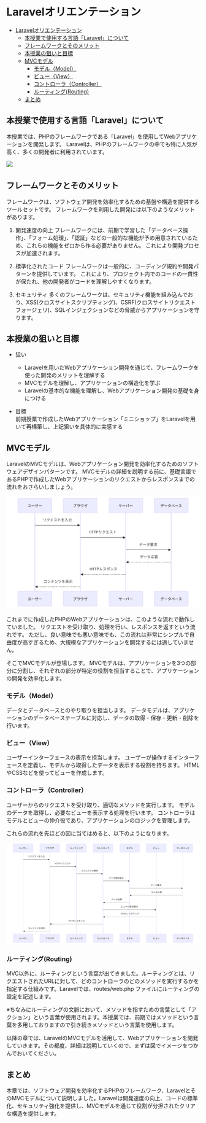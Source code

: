 ﻿# Laravelオリエンテーション

- [Laravelオリエンテーション](#laravelオリエンテーション)
  - [本授業で使用する言語「Laravel」について](#本授業で使用する言語laravelについて)
  - [フレームワークとそのメリット](#フレームワークとそのメリット)
  - [本授業の狙いと目標](#本授業の狙いと目標)
  - [MVCモデル](#mvcモデル)
    - [モデル（Model）](#モデルmodel)
    - [ビュー（View）](#ビューview)
    - [コントローラ（Controller）](#コントローラcontroller)
    - [ルーティング(Routing)](#ルーティングrouting)
  - [まとめ](#まとめ)

## 本授業で使用する言語「Laravel」について

本授業では、PHPのフレームワークである「Laravel」を使用してWebアプリケーションを開発します。
Laravelは、PHPのフレームワークの中でも特に人気が高く、多くの開発者に利用されています。

![](./images/00/laravel_logo.png)

## フレームワークとそのメリット

フレームワークは、ソフトウェア開発を効率化するための基盤や構造を提供するツールセットです。
フレームワークを利用した開発には以下のようなメリットがあります。

1. 開発速度の向上
フレームワークには、前期で学習した「データベース操作」、「フォーム処理」、「認証」などの一般的な機能が予め用意されているため、これらの機能をゼロから作る必要がありません。
これにより開発プロセスが加速されます。

1. 標準化されたコード
フレームワークは一般的に、コーディング規約や開発パターンを提供しています。
これにより、プロジェクト内でのコードの一貫性が保たれ、他の開発者がコードを理解しやすくなります。

1. セキュリティ
多くのフレームワークは、セキュリティ機能を組み込んでおり、XSS(クロスサイトスクリプティング)、CSRF(クロスサイトリクエストフォージェリ)、SQLインジェクションなどの脅威からアプリケーションを守ります。

## 本授業の狙いと目標

- 狙い
  - Laravelを用いたWebアプリケーション開発を通じて、フレームワークを使った開発のメリットを理解する
  - MVCモデルを理解し、アプリケーションの構造化を学ぶ
  - Laravelの基本的な機能を理解し、Webアプリケーション開発の基礎を身につける

- 目標<br>
  前期授業で作成したWebアプリケーション「ミニショップ」をLaravelを用いて再構築し、上記狙いを具体的に実感する

## MVCモデル

LaravelのMVCモデルは、Webアプリケーション開発を効率化するためのソフトウェアデザインパターンです。
MVCモデルの詳細を説明する前に、基礎言語であるPHPで作成したWebアプリケーションのリクエストからレスポンスまでの流れをおさらいしましょう。

![](./images/web(PHP).svg)

これまでに作成したPHPのWebアプリケーションは、このような流れで動作していました。
リクエストを受け取り、処理を行い、レスポンスを返すという流れです。
ただし、良い意味でも悪い意味でも、この流れは非常にシンプルで自由度が高すぎるため、大規模なアプリケーションを開発するには適していません。

そこでMVCモデルが登場します。
MVCモデルは、アプリケーションを3つの部分に分割し、それぞれの部分が特定の役割を担当することで、アプリケーションの開発を効率化します。

### モデル（Model）

データとデータベースとのやり取りを担当します。
データモデルは、アプリケーションのデータベーステーブルに対応し、データの取得・保存・更新・削除を行います。

### ビュー（View）

ユーザーインターフェースの表示を担当します。
ユーザーが操作するインターフェースを定義し、モデルから取得したデータを表示する役割を持ちます。
HTMLやCSSなどを使ってビューを作成します。

### コントローラ（Controller）

ユーザーからのリクエストを受け取り、適切なメソッドを実行します。
モデルのデータを取得し、必要なビューを表示する処理を行います。
コントローラはモデルとビューの仲介役であり、アプリケーションのロジックを管理します。

これらの流れを先ほどの図に当てはめると、以下のようになります。

![](./images/web(Laravel).svg)

### ルーティング(Routing)

MVC以外に、ルーティングという言葉が出てきました。ルーティングとは、リクエストされたURLに対して、どのコントローラのどのメソッドを実行するかを指定する仕組みです。Laravelでは、routes/web.php ファイルにルーティングの設定を記述します。

※ちなみにルーティングの文脈において、メソッドを指すための言葉として「アクション」という言葉が使用されます。本授業では、前期ではメソッドという言葉を多用しておりますので引き続きメソッドという言葉を使用します。

以降の章では、LaravelのMVCモデルを活用して、Webアプリケーションを開発していきます。その都度、詳細は説明していくので、まずは図でイメージをつかんでおいてください。

## まとめ

本章では、ソフトウェア開発を効率化するPHPのフレームワーク、LaravelとそのMVCモデルについて説明しました。Laravelは開発速度の向上、コードの標準化、セキュリティ強化を提供し、MVCモデルを通じて役割が分担されたクリアな構造を提供します。
